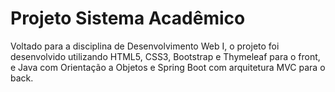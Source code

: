 # Projeto Sistema Acadêmico

Voltado para a disciplina de Desenvolvimento Web I, o projeto foi desenvolvido utilizando HTML5, CSS3, Bootstrap e Thymeleaf para o front, e Java com Orientação a Objetos e Spring Boot com arquitetura MVC para o back.

